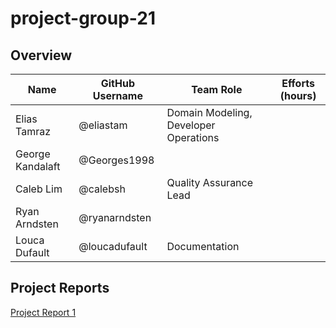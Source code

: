 # project-group-21

## Overview

| Name  | GitHub Username | Team Role  | Efforts (hours) |
| ----- | --------------- | ---------- | --------------- |
| Elias Tamraz  | @eliastam  | Domain Modeling, Developer Operations |  |
| George Kandalaft | @Georges1998 |  |
| Caleb Lim | @calebsh | Quality Assurance Lead |  |
| Ryan Arndsten | @ryanarndsten |  |
| Louca Dufault | @loucadufault | Documentation |

## Project Reports

[Project Report 1](https://github.com/McGill-ECSE321-Fall2019/project-group-21/wiki/Project-Report-1)
